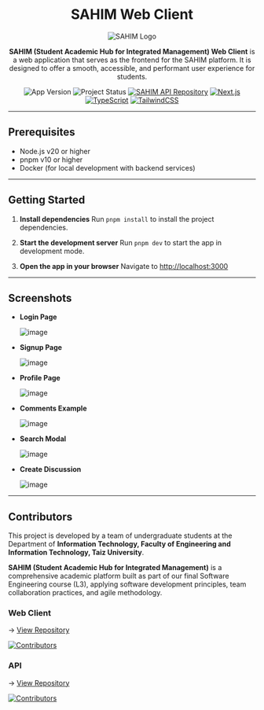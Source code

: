 <h1 align="center">SAHIM Web Client</h1>

<p align="center">
  <img src="https://github.com/user-attachments/assets/2d2a92d1-cb25-402f-b33b-467583b11063" alt="SAHIM Logo" />
</p>

<p align="center"><strong>SAHIM (Student Academic Hub for Integrated Management) Web Client</strong> is a web application that serves as the frontend for the SAHIM platform. It is designed to offer a smooth, accessible, and performant user experience for students.</p>

<p align="center">
  <img src="https://img.shields.io/badge/App--Version-v1.1.0-blueviolet" alt="App Version" />
  <img src="https://img.shields.io/badge/Status-no--future--work--planned-lightgrey" alt="Project Status" />
  <a href="https://github.com/SAHIM-Platform/sahim-api"><img src="https://img.shields.io/badge/Backend-SAHiM%20API-blue" alt="SAHIM API Repository" /></a>
  <a href="https://nextjs.org/"><img src="https://img.shields.io/badge/Next.js-v15.1.7-blue" alt="Next.js" /></a>
  <a href="https://www.typescriptlang.org/"><img src="https://img.shields.io/badge/TypeScript-v5-blue" alt="TypeScript" /></a>
  <a href="https://tailwindcss.com/"><img src="https://img.shields.io/badge/TailwindCSS-v3.4.1-38B2AC" alt="TailwindCSS" /></a>
</p>

---

## Prerequisites

- Node.js v20 or higher  
- pnpm v10 or higher  
- Docker (for local development with backend services)

---

## Getting Started

1. **Install dependencies**
   Run `pnpm install` to install the project dependencies.

2. **Start the development server**
   Run `pnpm dev` to start the app in development mode.

3. **Open the app in your browser**
   Navigate to [http://localhost:3000](http://localhost:3000)

---

## Screenshots

- **Login Page**

  ![image](https://github.com/user-attachments/assets/4e1fbacc-d1e8-4a85-9d92-f73e785e8740)

- **Signup Page**

   ![image](https://github.com/user-attachments/assets/d2e4c88e-c752-43bb-82a1-2b5f3e683fe2)

- **Profile Page**
   
   ![image](https://github.com/user-attachments/assets/6bff71cc-7961-4c26-b270-bf6878216b3e)

- **Comments Example**

   ![image](https://github.com/user-attachments/assets/55724af2-c265-4eaa-8c26-b8edb3ee21cb)

- **Search Modal**
   
   ![image](https://github.com/user-attachments/assets/09181042-07c2-46c5-866a-227365d6a86a)
  
- **Create Discussion**
   
   ![image](https://github.com/user-attachments/assets/f438ed51-88bd-48c6-bbe5-ebeddebbe442)

---

## Contributors

This project is developed by a team of undergraduate students at the Department of **Information Technology, Faculty of Engineering and Information Technology, Taiz University**.

**SAHIM (Student Academic Hub for Integrated Management)** is a comprehensive academic platform built as part of our final Software Engineering course (L3), applying software development principles, team collaboration practices, and agile methodology.

### Web Client

-> [View Repository](https://github.com/SAHIM-Platform/sahim-web-client)

[![Contributors](https://contrib.rocks/image?repo=SAHIM-Platform/sahim-web-client)](https://github.com/SAHIM-Platform/sahim-web-client/graphs/contributors)

### API

-> [View Repository](https://github.com/SAHIM-Platform/sahim-api)

[![Contributors](https://contrib.rocks/image?repo=SAHIM-Platform/sahim-api)](https://github.com/SAHIM-Platform/sahim-api/graphs/contributors)
